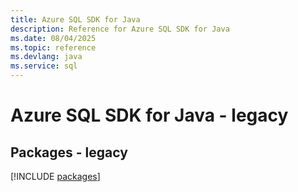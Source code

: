 ```yaml
---
title: Azure SQL SDK for Java
description: Reference for Azure SQL SDK for Java
ms.date: 08/04/2025
ms.topic: reference
ms.devlang: java
ms.service: sql
---
```

# Azure SQL SDK for Java - legacy
## Packages - legacy
[!INCLUDE [packages](sql-index.md)]